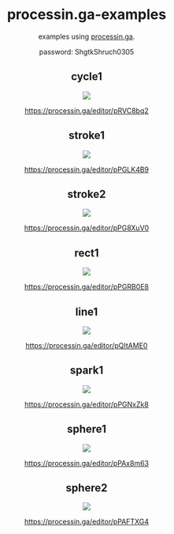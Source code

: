 <div align="center">
  <h1>processin.ga-examples</h1>
  <p>examples using <a href="https://processin.ga/">processin.ga</a>.</p>
  <p>password: ShgtkShruch0305</p>
  <article>
    <h2>cycle1</h2>
    <img src="https://github.com/shgtkshruch/processin.ga-examples/blob/master/screenshots/cycle1.png?raw=true">
    <p><a href="https://processin.ga/editor/pRVC8bq2">https://processin.ga/editor/pRVC8bq2</a></p>
  </article>
  <article>
    <h2>stroke1</h2>
    <img src="https://github.com/shgtkshruch/processin.ga-examples/blob/master/screenshots/stroke1.png?raw=true">
    <p><a href="https://processin.ga/editor/pPGLK4B9">https://processin.ga/editor/pPGLK4B9</a></p>
  </article>
  <article>
    <h2>stroke2</h2>
    <img src="https://github.com/shgtkshruch/processin.ga-examples/blob/master/screenshots/stroke2.png?raw=true">
    <p><a href="https://processin.ga/editor/pPG8XuV0">https://processin.ga/editor/pPG8XuV0</a></p>
  </article>
  <article>
    <h2>rect1</h2>
    <img src="https://github.com/shgtkshruch/processin.ga-examples/blob/master/screenshots/rect1.jpg?raw=true">
    <p><a href="https://processin.ga/editor/pPGRB0E8">https://processin.ga/editor/pPGRB0E8</a></p>
  </article>
  <article>
    <h2>line1</h2>
    <img src="https://github.com/shgtkshruch/processin.ga-examples/blob/master/screenshots/line1.png?raw=true">
    <p><a href="https://processin.ga/editor/pQItAME0">https://processin.ga/editor/pQItAME0</a></p>
  </article>
  <article>
    <h2>spark1</h2>
    <img src="https://github.com/shgtkshruch/processin.ga-examples/blob/master/screenshots/spark1.png?raw=true">
    <p><a href="https://processin.ga/editor/pPGNxZk8">https://processin.ga/editor/pPGNxZk8</a></p>
  </article>
  <article>
    <h2>sphere1</h2>
    <img src="https://github.com/shgtkshruch/processin.ga-examples/blob/master/screenshots/sphere1.png?raw=true">
    <p><a href="https://processin.ga/editor/pPAx8m63">https://processin.ga/editor/pPAx8m63</a></p>
  </article>
   <article>
    <h2>sphere2</h2>
    <img src="https://github.com/shgtkshruch/processin.ga-examples/blob/master/screenshots/sphere2.png?raw=true">
    <p><a href="https://processin.ga/editor/pPAFTXG4">https://processin.ga/editor/pPAFTXG4</a></p>
  </article>
</div>
